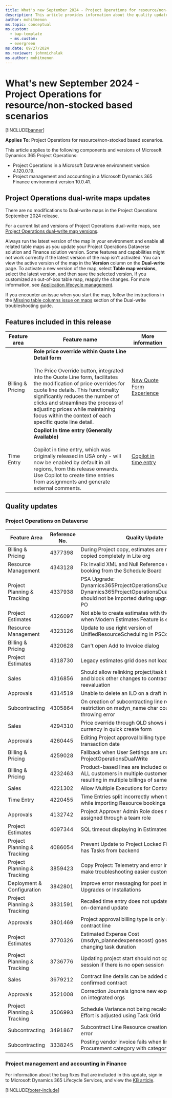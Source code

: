 ```yaml
---
title: What's new September 2024 - Project Operations for resource/non-stocked based scenarios
description: This article provides information about the quality updates that are available in the Sep 2024 release of Microsoft Dynamics 365 Project Operations for resource/non-stocked based scenarios.
author: mohitmenon
ms.topic: conceptual
ms.custom: 
  - bap-template
  - ms.custom:
  - evergreen
ms.date: 09/27/2024
ms.reviewer: johnmichalak
ms.author: mohitmenon
---
```


# What's new September 2024 - Project Operations for resource/non-stocked based scenarios

[!INCLUDE[banner](../includes/banner.md)]

**Applies To:**  Project Operations for resource/non-stocked based scenarios.

This article applies to the following components and versions of Microsoft Dynamics 365 Project Operations:

- Project Operations in a Microsoft Dataverse environment version 4.120.0.19.
- Project management and accounting in a Microsoft Dynamics 365 Finance environment version 10.0.41.

## Project Operations dual-write maps updates

There are no modifications to Dual-write maps in the Project Operations September 2024 release.

For a current list and versions of Project Operations dual-write maps, see [Project Operations dual-write map versions](../environment/resource-dual-write-maps.md).

Always run the latest version of the map in your environment and enable all related table maps as you update your Project Operations Dataverse solution and Finance solution version. Some features and capabilities might not work correctly if the latest version of the map isn't activated. You can view the active version of the map in the **Version** column on the **Dual-write** page. To activate a new version of the map, select **Table map versions**, select the latest version, and then save the selected version. If you customized an out-of-box table map, reapply the changes. For more information, see [Application lifecycle management](/dynamics365/fin-ops-core/dev-itpro/data-entities/dual-write/app-lifecycle-management).

If you encounter an issue when you start the map, follow the instructions in the [Missing table columns issue on maps](/dynamics365/fin-ops-core/dev-itpro/data-entities/dual-write/dual-write-troubleshooting-finops-upgrades#missing-table-columns-issue-on-maps) section of the Dual-write troubleshooting guide.


## Features included in this release

| **Feature area** | **Feature name** | **More information** |
| --- | --- | --- |
| Billing & Pricing |**Role price override within Quote Line Detail form** <br><br> The Price Override button, integrated into the Quote Line form, facilitates the modification of price overrides for quote line details. This functionality significantly reduces the number of clicks and streamlines the process of adjusting prices while maintaining focus within the context of each specific quote line detail.| [New Quote Form Experience](../../sales/quotes-new-form.md)|
| Time Entry |**Copilot in time entry (Generally Available)** <br><br> Copilot in time entry, which was originally released in USA only - will now be enabled by default in all regions, from this release onwards. Use Copilot to create time entries from assignments and generate external comments.|[Copilot in time entry](../../actuals/time/copilot-in-time-entry.md) |

## Quality updates

### Project Operations on Dataverse

| **Feature Area** | **Reference No.** | **Quality Update** |
| --- | --- | --- |
|Billing & Pricing|	4377398|	During Project copy, estimates are not getting copied completely in Lite org|
|Resource Management|	4343128|	Fix Invalid XML and Null Reference errors when booking from the Schedule Board|
|Project Planning & Tracking|	4337938|	PSA Upgrade: Dynamics365ProjectOperationsDualWrite and Dynamics365ProjectOperationsDualWriteEntityMaps should not be imported during upgrade from PSA to PO|
|Project Estimates|	4326097|	Not able to create estimates with the future dates when Modern Estimates Feature is enabled.|
|Resource Management|	4323126|	Update to use right version of UnifiedResourceScheduling in PSCore|
|Billing & Pricing|	4320628|	Can't open Add to Invoice dialog|
|Project Estimates|	4318730|	Legacy estimates grid does not load|
|Sales|	4316856|	Should allow relinking project/task to contract line and block other changes to contract line during reevaluation|
|Approvals|	4314519|	Unable to delete an ILD on a draft invoice|
|Subcontracting|	4305864|	On creation of subcontracting line resource, restriction on msdyn_name char count>100 throwing error|
|Sales|	4294310|	Price override through QLD shows incorrect currency in quick create form|
|Approvals|	4260445|	Editing Project approval billing type alters journal line transaction date|
|Billing & Pricing|	4259028|	Fallback when User Settings are unavailable in ProjectOperationsDualWrite|
|Billing & Pricing|	4232463|	Product-based lines are included on invoices for ALL customers in multiple customer scenario and resulting in multiple billings of same product, etc|
|Sales|	4221302|	Allow Multiple Executions for Contract Confirmation|
|Time Entry|	4220455|	Time Entries split incorrectly when the days overlap while importing Resource bookings|
|Approvals|	4132742|	Project Approver Admin Role does not work when assigned through a team role|
|Project Estimates|	4097344|	SQL timeout displaying in Estimates Tab|
|Project Planning & Tracking|	4086054|	Prevent Update to Project Locked Fields if Project has Tasks from backend|
|Project Planning & Tracking|	3859423|	Copy Project: Telemetry and error improvements to make troubleshooting easier customers|
|Deployment & Configuration|	3842801|	Improve error messaging for post import during Upgrades or Installations|
|Project Planning & Tracking|	3831591|	Recalled time entry does not update in WBS with on-demand update|
|Approvals|	3801469|	Project approval billing type is only set with linked contract line|
|Project Estimates|	3770326|	Estimated Expense Cost (msdyn_plannedexpensecost) goes negative when changing task duration|
|Project Planning & Tracking|	3736776|	Updating project start should not open project session if there is no open session|
|Sales|	3679212|	Contract line details can be added or updated on a confirmed contract|
|Approvals|	3521008|	Correction Journals ignore new expense category on integrated orgs|
|Project Planning & Tracking|	3506993|	Schedule Variance not being recalculated after task Effort is adjusted using Task Grid|
|Subcontracting|	3491867|	Subcontract Line Resource creation leads to script error|
|Subcontracting|	3338245|	Posting vendor invoice fails when lines include Procurement category with category type Item |

### Project management and accounting in Finance

For information about the bug fixes that are included in this update, sign in to Microsoft Dynamics 365 Lifecycle Services, and view the [KB article](https://fix.lcs.dynamics.com/Issue/Details?kb=0&bugId=952752&dbType=3&qc=3b907b83fa0fe10ada99211e89737ca71d07b749a67c0a42302cca6fa39b1a5a).

[!INCLUDE[footer-include](../includes/footer-banner.md)]



